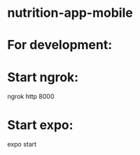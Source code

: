 # nutrition-app-mobile

# For development:

# Start ngrok:

ngrok http 8000

# Start expo:

expo start

